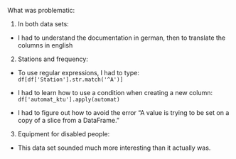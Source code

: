 What was problematic:

1. In both data sets:

* I had to understand the documentation in german, then to translate the columns in english

2. Stations and frequency:

* To use regular expressions, I had to type: `df[df['Station'].str.match('^A')]`

* I had to learn how to use a condition when creating a new column: `df['automat_ktu'].apply(automat)`

* I had to figure out how to avoid the error “A value is trying to be set on a copy of a slice from a DataFrame.”

3. Equipment for disabled people:

* This data set sounded much more interesting than it actually was.

